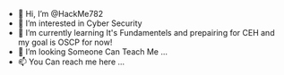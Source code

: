 - 👋 Hi, I’m @HackMe782
- 👀 I’m interested in Cyber Security
- 🌱 I’m currently learning It's Fundamentels and prepairing for CEH and my goal is OSCP for now!
- 💞️ I’m looking Someone Can Teach Me ... 
- 📫 You Can reach me here ...

<!---
HackMe782/HackMe782 is a ✨ special ✨ repository because its `README.md` (this file) appears on your GitHub profile.
You can click the Preview link to take a look at your changes.
--->
